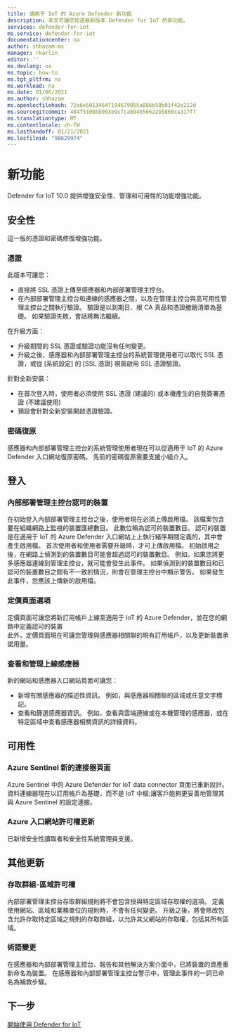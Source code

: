 ```yaml
---
title: 適用于 IoT 的 Azure Defender 新功能
description: 本文可讓您知道最新版本 Defender for IoT 的新功能。
services: defender-for-iot
ms.service: defender-for-iot
documentationcenter: na
author: shhazam-ms
manager: rkarlin
editor: ''
ms.devlang: na
ms.topic: how-to
ms.tgt_pltfrm: na
ms.workload: na
ms.date: 01/06/2021
ms.author: shhazam
ms.openlocfilehash: 72a6e50134647194679055a886b50b01f42e212d
ms.sourcegitcommit: 484f510bbb093e9cfca694b56622b5860ca317f7
ms.translationtype: MT
ms.contentlocale: zh-TW
ms.lasthandoff: 01/21/2021
ms.locfileid: "98629974"
---
```

# <a name="whats-new"></a>新功能

Defender for IoT 10.0 提供增強安全性、管理和可用性的功能增強功能。

## <a name="security"></a>安全性

這一版的憑證和密碼修復增強功能。

### <a name="certificates"></a>憑證
  
此版本可讓您：

- 直接將 SSL 憑證上傳至感應器和內部部署管理主控台。
- 在內部部署管理主控台和連線的感應器之間，以及在管理主控台與高可用性管理主控台之間執行驗證。 驗證是以到期日、根 CA 真品和憑證撤銷清單為基礎。  如果驗證失敗，會話將無法繼續。

在升級方面：

- 升級期間的 SSL 憑證或驗證功能沒有任何變更。
- 升級之後，感應器和內部部署管理主控台的系統管理使用者可以取代 SSL 憑證，或從 [系統設定] 的 [SSL 憑證] 視窗啟用 SSL 憑證驗證。  

針對全新安裝：

- 在首次登入時，使用者必須使用 SSL 憑證 (建議的) 或本機產生的自我簽署憑證 (不建議使用) 
- 預設會針對全新安裝開啟憑證驗證。

### <a name="password-recovery"></a>密碼復原
  
感應器和內部部署管理主控台的系統管理使用者現在可以從適用于 IoT 的 Azure Defender 入口網站復原密碼。 先前的密碼復原需要支援小組介入。

## <a name="onboarding"></a>登入

### <a name="on-premises-management-console---committed-devices"></a>內部部署管理主控台認可的裝置

在初始登入內部部署管理主控台之後，使用者現在必須上傳啟用檔。 該檔案包含要在組織網路上監視的裝置匯總數目。 此數位稱為認可的裝置數目。
認可的裝置是在適用于 IoT 的 Azure Defender 入口網站上上執行緒序期間定義的，其中會產生啟用檔。
首次使用者和使用者需要升級時，才可上傳啟用檔。
初始啟用之後，在網路上偵測到的裝置數目可能會超過認可的裝置數目。 例如，如果您將更多感應器連線到管理主控台，就可能會發生此事件。 如果偵測到的裝置數目和已認可的裝置數目之間有不一致的情況，則會在管理主控台中顯示警告。 如果發生此事件，您應該上傳新的啟用檔。

### <a name="pricing-page-options"></a>定價頁面選項

定價頁面可讓您將新訂用帳戶上線至適用于 IoT 的 Azure Defender，並在您的網路中定義認可的裝置  
此外，定價頁面現在可讓您管理與感應器相關聯的現有訂用帳戶，以及更新裝置承諾用量。

### <a name="view-and-manage-onboarded-sensors"></a>查看和管理上線感應器

新的網站和感應器入口網站頁面可讓您：

- 新增有關感應器的描述性資訊。 例如，與感應器相關聯的區域或任意文字標記。
- 查看和篩選感應器資訊。 例如，查看與雲端連線或在本機管理的感應器，或在特定區域中查看感應器相關資訊的詳細資料。  

## <a name="usability"></a>可用性

### <a name="azure-sentinel-new-connector-page"></a>Azure Sentinel 新的連接器頁面

Azure Sentinel 中的 Azure Defender for IoT data connector 頁面已重新設計。 資料連線器現在以訂用帳戶為基礎，而不是 IoT 中樞;讓客戶能夠更妥善地管理其與 Azure Sentinel 的設定連接。

### <a name="azure-portal-permission-updates"></a>Azure 入口網站許可權更新  

已新增安全性讀取者和安全性系統管理員支援。

## <a name="other-updates"></a>其他更新

### <a name="access-group---zone-permissions"></a>存取群組-區域許可權
  
內部部署管理主控台存取群組規則將不會包含授與特定區域存取權的選項。 定義使用網站、區域和業務單位的規則時，不會有任何變更。   升級之後，將會修改包含允許存取特定區域之規則的存取群組，以允許其父網站的存取權，包括其所有區域。

### <a name="terminology-changes"></a>術語變更

在感應器和內部部署管理主控台、報告和其他解決方案介面中，已將裝置的資產重新命名為裝置。
在感應器和內部部署管理主控台警示中，管理此事件的一詞已命名為補救步驟。

## <a name="next-steps"></a>下一步

[開始使用 Defender for IoT](getting-started.md)
